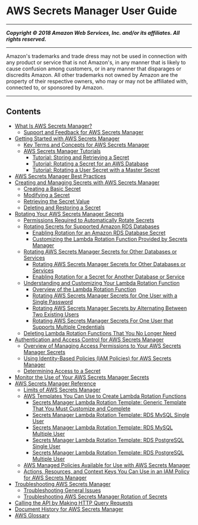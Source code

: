 # AWS Secrets Manager User Guide

-----
*****Copyright &copy; 2018 Amazon Web Services, Inc. and/or its affiliates. All rights reserved.*****

-----
Amazon's trademarks and trade dress may not be used in 
     connection with any product or service that is not Amazon's, 
     in any manner that is likely to cause confusion among customers, 
     or in any manner that disparages or discredits Amazon. All other 
     trademarks not owned by Amazon are the property of their respective
     owners, who may or may not be affiliated with, connected to, or 
     sponsored by Amazon.

-----
## Contents
+ [What Is AWS Secrets Manager?](intro.md)
   + [Support and Feedback for AWS Secrets Manager](support-and-feedback.md)
+ [Getting Started with AWS Secrets Manager](getting-started.md)
   + [Key Terms and Concepts for AWS Secrets Manager](terms-concepts.md)
   + [AWS Secrets Manager Tutorials](tutorials.md)
      + [Tutorial: Storing and Retrieving a Secret](tutorials_basic.md)
      + [Tutorial: Rotating a Secret for an AWS Database](tutorials_db-rotate.md)
      + [Tutorial: Rotating a User Secret with a Master Secret](tutorials_db-rotate-master.md)
+ [AWS Secrets Manager Best Practices](best-practices.md)
+ [Creating and Managing Secrets with AWS Secrets Manager](managing-secrets.md)
   + [Creating a Basic Secret](manage_create-basic-secret.md)
   + [Modifying a Secret](manage_update-secret.md)
   + [Retrieving the Secret Value](manage_retrieve-secret.md)
   + [Deleting and Restoring a Secret](manage_delete-restore-secret.md)
+ [Rotating Your AWS Secrets Manager Secrets](rotating-secrets.md)
   + [Permissions Required to Automatically Rotate Secrets](rotating-secrets-required-permissions.md)
   + [Rotating Secrets for Supported Amazon RDS Databases](rotating-secrets-rds.md)
      + [Enabling Rotation for an Amazon RDS Database Secret](enable-rotation-rds.md)
      + [Customizing the Lambda Rotation Function Provided by Secrets Manager](rotating-secrets-customize-rds-lambda.md)
   + [Rotating AWS Secrets Manager Secrets for Other Databases or Services](rotating-secrets-other.md)
      + [Rotating AWS Secrets Manager Secrets for Other Databases or Services](rotating-secrets-create-generic-template.md)
      + [Enabling Rotation for a Secret for Another Database or Service](enable-rotation-other.md)
   + [Understanding and Customizing Your Lambda Rotation Function](rotating-secrets-lambda-function-customizing.md)
      + [Overview of the Lambda Rotation Function](rotating-secrets-lambda-function-overview.md)
      + [Rotating AWS Secrets Manager Secrets for One User with a Single Password](rotating-secrets-one-user-one-password.md)
      + [Rotating AWS Secrets Manager Secrets by Alternating Between Two Existing Users](rotating-secrets-two-users.md)
      + [Rotating AWS Secrets Manager Secrets For One User that Supports Multiple Credentials](rotating-secrets-one-user-multiple-passwords.md)
   + [Deleting Lambda Rotation Functions That You No Longer Need](rotating-secrets-managing-functions.md)
+ [Authentication and Access Control for AWS Secrets Manager](auth-and-access.md)
   + [Overview of Managing Access Permissions to Your AWS Secrets Manager Secrets](auth-and-access_overview.md)
   + [Using Identity-Based Policies (IAM Policies) for AWS Secrets Manager](auth-and-access_identity-based-policies.md)
   + [Determining Access to a Secret](auth-and-access_determining-access.md)
+ [Monitor the Use of Your AWS Secrets Manager Secrets](monitoring.md)
+ [AWS Secrets Manager Reference](reference.md)
   + [Limits of AWS Secrets Manager](reference_limits.md)
   + [AWS Templates You Can Use to Create Lambda Rotation Functions](reference_available-rotation-templates.md)
      + [Secrets Manager Lambda Rotation Template: Generic Template That You Must Customize and Complete](reference_template_Generic.md)
      + [Secrets Manager Lambda Rotation Template: RDS MySQL Single User](reference_template_MySql_SingleUser.md)
      + [Secrets Manager Lambda Rotation Template: RDS MySQL Multiple User](reference_template_MySql_MultiUser.md)
      + [Secrets Manager Lambda Rotation Template: RDS PostgreSQL Single User](reference_template_PostgreSql_SingleUser.md)
      + [Secrets Manager Lambda Rotation Template: RDS PostgreSQL Multiple User](reference_template_PostgreSql_MultiUser.md)
   + [AWS Managed Policies Available for Use with AWS Secrets Manager](reference_available-policies.md)
   + [Actions, Resources, and Context Keys You Can Use in an IAM Policy for AWS Secrets Manager](reference_iam-permissions.md)
+ [Troubleshooting AWS Secrets Manager](troubleshoot.md)
   + [Troubleshooting General Issues](troubleshoot_general.md)
   + [Troubleshooting AWS Secrets Manager Rotation of Secrets](org_troubleshoot_rotation.md)
+ [Calling the API by Making HTTP Query Requests](query-requests.md)
+ [Document History for AWS Secrets Manager](document-history.md)
+ [AWS Glossary](glossary.md)